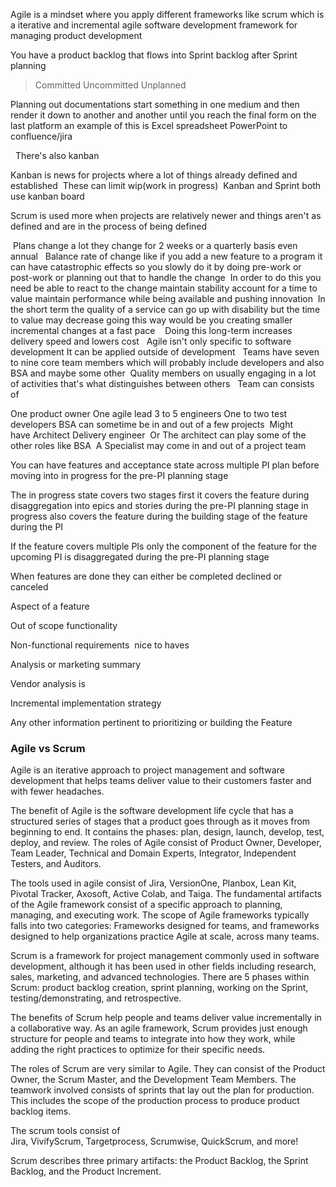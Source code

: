 


Agile is a mindset where you apply different frameworks like scrum which is a iterative and incremental agile software development framework for managing product development 

You have a product backlog that flows into Sprint backlog after Sprint planning 

> Committed
Uncommitted
Unplanned 

Planning out documentations start something in one medium and then render it down to another and another until you reach the final form on the last platform an example of this is Excel spreadsheet PowerPoint to confluence/jira  

  There's also kanban 

Kanban is news for projects where a lot of things already defined and established  These can limit wip(work in progress)  Kanban and Sprint both use kanban board     

Scrum is used more when projects are relatively newer and things aren't as defined and are in the process of being defined    

 Plans change a lot they change for 2 weeks or a quarterly basis even annual   Balance rate of change like if you add a new feature to a program it can have catastrophic effects so you slowly do it by doing pre-work or post-work or planning out that to handle the change  In order to do this you need be able to react to the change maintain stability account for a time to value maintain performance while being available and pushing innovation  In the short term the quality of a service can go up with disability but the time to value may decrease going this way would be you creating smaller incremental changes at a fast pace    Doing this long-term increases delivery speed and lowers cost   Agile isn't only specific to software development It can be applied outside of development   Teams have seven to nine core team members which will probably include developers and also BSA and maybe some other  Quality members on usually engaging in a lot of activities that's what distinguishes between others   Team can consists of 

One product owner One agile lead 3 to 5 engineers One to two test developers BSA can sometime be in and out of a few projects  Might have Architect Delivery engineer  Or The architect can play some of the other roles like BSA  A Specialist may come in and out of a project team



You can have features and acceptance state across multiple PI plan before moving into in progress for the pre-PI planning stage  

The in progress state covers two stages first it covers the feature during disaggregation into epics and stories during the pre-PI planning stage in progress also covers the feature during the building stage of the feature during the PI  

If the feature covers multiple PIs only the component of the feature for the upcoming PI is disaggregated during the pre-PI planning stage  

When features are done they can either be completed declined or canceled  

Aspect of a feature   

Out of scope functionality  

Non-functional requirements  nice to haves

Analysis or marketing summary  


Vendor analysis is  

Incremental implementation strategy  

Any other information pertinent to prioritizing or building the Feature





### Agile vs Scrum

Agile is an iterative approach to project management and software development that helps teams deliver value to their customers faster and with fewer headaches. 

The benefit of Agile is the software development life cycle that has a structured series of stages that a product goes through as it moves from beginning to end. It contains the phases: plan, design, launch, develop, test, deploy, and review. The roles of Agile consist of Product Owner, Developer, Team Leader, Technical and Domain Experts, Integrator, Independent Testers, and Auditors. 

The tools used in agile consist of Jira, VersionOne, Planbox, Lean Kit, Pivotal Tracker, Axosoft, Active Colab, and Taiga. The fundamental artifacts of the Agile framework consist of a specific approach to planning, managing, and executing work. The scope of Agile frameworks typically falls into two categories: Frameworks designed for teams, and frameworks designed to help organizations practice Agile at scale, across many teams. 

Scrum is a framework for project management commonly used in software development, although it has been used in other fields including research, sales, marketing, and advanced technologies. There are 5 phases within Scrum: product backlog creation, sprint planning, working on the Sprint, testing/demonstrating, and retrospective. 

The benefits of Scrum help people and teams deliver value incrementally in a collaborative way. As an agile framework, Scrum provides just enough structure for people and teams to integrate into how they work, while adding the right practices to optimize for their specific needs. 

The roles of Scrum are very similar to Agile. They can consist of the Product Owner, the Scrum Master, and the Development Team Members. The teamwork involved consists of sprints that lay out the plan for production. This includes the scope of the production process to produce product backlog items. 

The scrum tools consist of Jira, VivifyScrum, Targetprocess, Scrumwise, QuickScrum, and more! 

Scrum describes three primary artifacts: the Product Backlog, the Sprint Backlog, and the Product Increment.